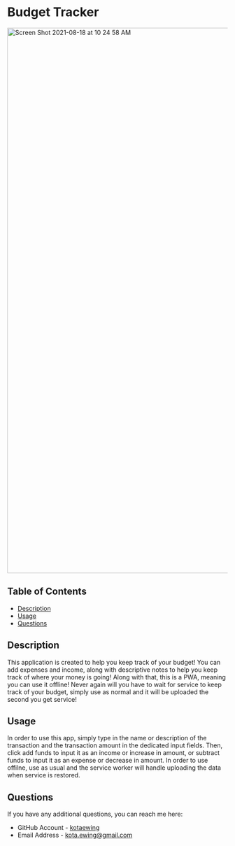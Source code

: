 # Budget Tracker
<img width="1247" alt="Screen Shot 2021-08-18 at 10 24 58 AM" src="https://user-images.githubusercontent.com/79291655/129935937-94ed4228-6cde-493d-b081-c1ef24b9efa0.png">


## Table of Contents
* [Description](#description)
* [Usage](#usage)
* [Questions](#questions)


## Description
This application is created to help you keep track of your budget!  You can add expenses and income, along with descriptive notes to help you keep track of where your money is going!  Along with that, this is a PWA, meaning you can use it offline!  Never again will you have to wait for service to keep track of your budget, simply use as normal and it will be uploaded the second you get service!


## Usage
In order to use this app, simply type in the name or description of the transaction and the transaction amount in the dedicated input fields.  Then, click add funds to input it as an income or increase in amount, or subtract funds to input it as an expense or decrease in amount.  In order to use offilne, use as usual and the service worker will handle uploading the data when service is restored.

## Questions
If you have any additional questions, you can reach me here:

* GitHub Account - [kotaewing](https://github.com/kotaewing)
* Email Address - kota.ewing@gmail.com	
